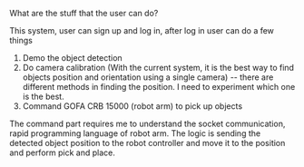 What are the stuff that the user can do? 

This system, user can sign up and log in, after log in user can do a few things
1. Demo the object detection
2. Do camera calibration (With the current system, it is the best way to find objects position and orientation using a single camera) -- there are different methods in finding the position. I need to experiment which one is the best. 
3. Command GOFA CRB 15000 (robot arm) to pick up objects

The command part requires me to understand the socket communication, rapid programming language of robot arm. The logic is sending the detected object position to the robot controller and move it to the position and perform pick and place. 
    
